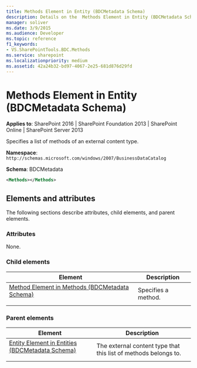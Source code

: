 ```yaml
---
title: Methods Element in Entity (BDCMetadata Schema)
description: Details on the  Methods Element in Entity (BDCMetadata Schema)
manager: soliver
ms.date: 3/9/2015
ms.audience: Developer
ms.topic: reference
f1_keywords:
- VS.SharePointTools.BDC.Methods
ms.service: sharepoint
ms.localizationpriority: medium
ms.assetid: 42a24b32-bd97-4067-2e25-681d876d29fd
---
```


# Methods Element in Entity (BDCMetadata Schema)

**Applies to**: SharePoint 2016 | SharePoint Foundation 2013 | SharePoint Online | SharePoint Server 2013

Specifies a list of methods of an external content type.

**Namespace**: `http://schemas.microsoft.com/windows/2007/BusinessDataCatalog`

**Schema**: BDCMetadata

```XML
<Methods></Methods>
```

## Elements and attributes

The following sections describe attributes, child elements, and parent elements.

### Attributes

None.

### Child elements

|                                                     Element                                                      |     Description     |
| ---------------------------------------------------------------------------------------------------------------- | ------------------- |
| [Method Element in Methods (BDCMetadata Schema)</a></span></p>](method-element-in-methods-bdcmetadata-schema.md) | Specifies a method. |

### Parent elements

|                                                      Element                                                       |                           Description                           |
| ------------------------------------------------------------------------------------------------------------------ | --------------------------------------------------------------- |
| [Entity Element in Entities (BDCMetadata Schema)</a></span></p>](entity-element-in-entities-bdcmetadata-schema.md) | The external content type that this list of methods belongs to. |
